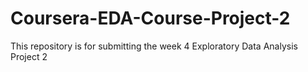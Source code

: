 # Coursera-EDA-Course-Project-2
This repository is for submitting the week 4 Exploratory Data Analysis Project 2
